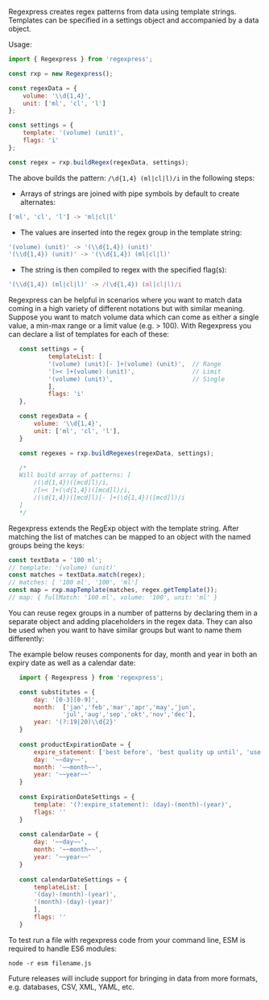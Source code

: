 Regexpress creates regex patterns from data using template strings. Templates can be 
specified in a settings object and accompanied by a data object.

Usage:

```javascript
import { Regexpress } from 'regexpress';

const rxp = new Regexpress();
```

```javascript
const regexData = {
    volume: '\\d{1,4}',
    unit: ['ml', 'cl', 'l']
};

const settings = {
    template: '(volume) (unit)',
    flags: 'i'
};

const regex = rxp.buildRegex(regexData, settings);
```
The above builds the pattern: ```/\d{1,4} (ml|cl|l)/i``` in the following steps:
 * Arrays of strings are joined with pipe symbols by default
to create alternates:
```javascript
['ml', 'cl', 'l'] -> 'ml|cl|l'
```
* The values are inserted into the regex group in the template string:
```javascript
'(volume) (unit)' -> '(\\d{1,4}) (unit)'
'(\\d{1,4}) (unit)' -> '(\\d{1,4}) (ml|cl|l)'
```
* The string is then compiled to regex 
with the specified flag(s):
```javascript
'(\\d{1,4}) (ml|cl|l)' -> /(\d{1,4}) (ml|cl|l)/i
```

Regexpress can be helpful in scenarios where you want to match data coming in a high variety of different notations but with similar meaning. Suppose you want to match volume data which can come as either a single value, a min-max range or a limit value (e.g. > 100). With Regexpress you can declare a list of templates for each of these:

 ```javascript
    const settings = {
            templateList: [
            '(volume) (unit)[- ]+(volume) (unit)',  // Range
            '[>< ]+(volume) (unit)',                // Limit
            '(volume) (unit)',                      // Single
            ],
            flags: 'i'
    },

    const regexData = {
        volume: '\\d{1,4}',
        unit: ['ml', 'cl', 'l'],
    }

    const regexes = rxp.buildRegexes(regexData, settings);

    /* 
    Will build array of patterns: [
        /(\d{1,4})([mcd]l)/i,
        /[>< ]+(\d{1,4})([mcd]l)/i,
        /(\d{1,4})([mcd]l)[- ]+(\d{1,4})([mcd]l)/i
    ] 
    */
```

Regexpress extends the RegExp object with the template string. After matching the list of matches can be mapped to an object with the named groups being the keys:

```javascript
const textData = '100 ml';
// template: '(volume) (unit)'
const matches = textData.match(regex);
// matches: [ '100 ml', '100', 'ml']
const map = rxp.mapTemplate(matches, regex.getTemplate()); 
// map: { fullMatch: '100 ml', volume: '100', unit: 'ml' }
```

You can reuse regex groups in a number of patterns by declaring them in a separate object and adding placeholders in the regex data. They can also be used when you want to have similar groups but want to name them differently:

The example below reuses components for day, month and year in both an expiry date as well as a calendar date:

 ```javascript
    import { Regexpress } from 'regexpress';

    const substitutes = {
        day: '[0-3][0-9]',
        month:  ['jan','feb','mar','apr','may','jun',
                'jul','aug','sep','okt','nov','dec'],
        year: '(?:19|20)\\d{2}'
    }
    
    const productExpirationDate = {
        expire_statement: ['best before', 'best quality up until', 'use before'],
        day: '~~day~~',
        month: '~~month~~',
        year: '~~year~~'
    }
    
    const ExpirationDateSettings = {
        template: '(?:expire_statement): (day)-(month)-(year)',
        flags: ''
    }
    
    const calendarDate = {
        day: '~~day~~',
        month: '~~month~~',
        year: '~~year~~'
    }
    
    const calendarDateSettings = {
        templateList: [
        '(day)-(month)-(year)',
        '(month)-(day)-(year)'
        ],
        flags: ''
    }

```

To test run a file with regexpress code from your command line, ESM is required to handle ES6 modules:
```console
node -r esm filename.js

```

Future releases will include support for bringing in data from more formats, e.g. databases, CSV, XML, YAML, etc.
